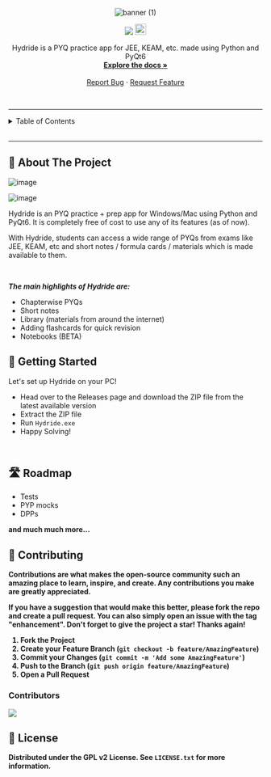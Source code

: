 <!-- PROJECT LOGO -->
<div align="center">

![banner (1)](https://github.com/user-attachments/assets/b80c3ebc-78ca-4261-9ee9-7e994f6ccfc3)

  <a style="text-decoration:none">
    <img src="https://img.shields.io/github/downloads/rohankishore/Hydride/total.svg"/>
  </a>  <a href='https://ko-fi.com/V7V7QZ7GS' target='_blank'><img height='10' style='border:0px;height:22px;' src='https://storage.ko-fi.com/cdn/kofi5.png?v=3' border='1' alt='Buy Me a Coffee at ko-fi.com' /></a>
      
  <p align="center">
    Hydride is a PYQ practice app for JEE, KEAM, etc. made using Python and PyQt6
    <br />
    <a href="https://github.com/rohankishore/Hydride/wiki"><strong>Explore the docs »</strong></a>   
    <br />
    <br />
    <a href="https://github.com/rohankishore/Hydride/issues">Report Bug</a>
    ·   
    <a href="https://github.com/rohankishore/Hydride/issues/new?assignees=&labels=&projects=&template=feature_request.md&title=">Request Feature</a>
  </p>
</div>    

<br>
<hr>

<!-- TABLE OF CONTENTS -->
<details>
  <summary>Table of Contents</summary>
  <ol>
    <li>
      <a href="#-about-the-project">About The Project</a>
    </li>
    <li>
      <a href="#-getting-started">Getting Started</a>
      <ul>
        <li><a href="#prerequisites">Prerequisites</a></li>
        <li><a href="#installation">Installation</a></li>
        <ul>
        <li><a href="#with-nuitka">With Nuitka</a></li>
        <li><a href="#-as-a-python-file">As a Python File</a></li>
      </ul>
      </ul>
    </li>
    <li><a href="#development">Development</a></li>
    <li><a href="#roadmap">Roadmap</a></li>
    <li><a href="#-contributing">Contributing</a></li>
    <li><a href="#-license">License</a></li>
    <li><a href="#-contact">Contact</a></li>
  </ol>
</details>

<br>
<hr>

<!-- ABOUT THE PROJECT -->
## 📖 About The Project

![image](https://github.com/user-attachments/assets/9e1b18fd-f8bf-489f-b672-57f647ed0082)

![image](https://github.com/user-attachments/assets/57ed33cf-a0e5-4df5-9afc-212edc9125dc)

Hydride is an PYQ practice + prep app for Windows/Mac using Python and PyQt6. It is completely free of cost to use any of its features (as of now).

With Hydride, students can access a wide range of PYQs from exams like JEE, KEAM, etc and short notes / formula cards / materials which is made available to them.

<br>


***The main highlights of Hydride are:***
- Chapterwise PYQs
- Short notes
- Library (materials from around the internet)
- Adding flashcards for quick revision
- Notebooks (BETA)
  
<!-- GETTING STARTED -->
## 🏃 Getting Started

Let's set up Hydride on your PC!

- Head over to the Releases page and download the ZIP file from the latest available version
- Extract the ZIP file
- Run `Hydride.exe`
- Happy Solving!

<br>

## 🛣️ Roadmap
- Tests
- PYP mocks
- DPPs

<b> and much much more... </b>


<b>

<!-- CONTRIBUTING -->
## 🛂 Contributing

Contributions are what makes the open-source community such an amazing place to learn, inspire, and create. Any contributions you make are **greatly appreciated**.

If you have a suggestion that would make this better, please fork the repo and create a pull request. You can also simply open an issue with the tag "enhancement".
Don't forget to give the project a star! Thanks again!

1. Fork the Project
2. Create your Feature Branch (`git checkout -b feature/AmazingFeature`)
3. Commit your Changes (`git commit -m 'Add some AmazingFeature'`)
4. Push to the Branch (`git push origin feature/AmazingFeature`)
5. Open a Pull Request

### Contributors

<a href="https://github.com/rohankishore/Hydride/graphs/contributors">
  <img class="dark-light" src="https://contrib.rocks/image?repo=rohankishore/Hydride&anon=0&columns=25&max=100&r=true" />
</a>

<b>

<!-- LICENSE -->
## 🪪 License

Distributed under the GPL v2 License. See `LICENSE.txt` for more information.

